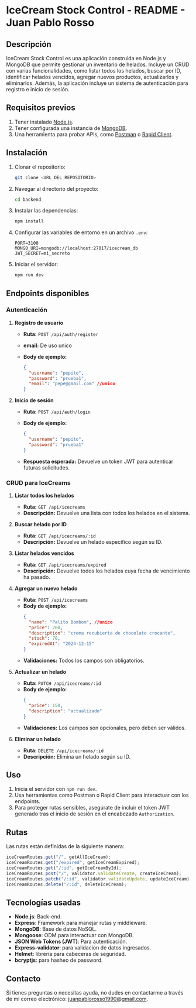 # IceCream Stock Control - README - Juan Pablo Rosso

## Descripción

IceCream Stock Control es una aplicación construida en Node.js y MongoDB que permite gestionar un inventario de helados. Incluye un CRUD con varias funcionalidades, como listar todos los helados, buscar por ID, identificar helados vencidos, agregar nuevos productos, actualizarlos y eliminarlos. Además, la aplicación incluye un sistema de autenticación para registro e inicio de sesión.

## Requisitos previos

1. Tener instalado [Node.js](https://nodejs.org/).
2. Tener configurada una instancia de [MongoDB](https://www.mongodb.com/).
3. Una herramienta para probar APIs, como [Postman](https://www.postman.com/) o [Rapid Client](https://rapidapi.com/).

## Instalación

1. Clonar el repositorio:
   ```bash
   git clone <URL_DEL_REPOSITORIO>
   ```
2. Navegar al directorio del proyecto:
   ```bash
   cd backend
   ```
3. Instalar las dependencias:
   ```bash
   npm install
   ```
4. Configurar las variables de entorno en un archivo `.env`:
   ```env
   PORT=3100
   MONGO_URI=mongodb://localhost:27017/icecream_db
   JWT_SECRET=mi_secreto
   ```
5. Iniciar el servidor:
   ```bash
   npm run dev
   ```

## Endpoints disponibles

### Autenticación

1. **Registro de usuario**

   - **Ruta:** `POST /api/auth/register`
   - **email:** De uso unico
   - **Body de ejemplo:**

     ```json
     {
       "username": "pepito",
       "password": "prueba1",
       "email": "pepe@gmail.com" //unico
     }
     ```

2. **Inicio de sesión**

   - **Ruta:** `POST /api/auth/login`
   - **Body de ejemplo:**

     ```json
     {
       "username": "pepito",
       "password": "prueba1"
     }
     ```

   - **Respuesta esperada:** Devuelve un token JWT para autenticar futuras solicitudes.

### CRUD para IceCreams

1. **Listar todos los helados**
   - **Ruta:** `GET /api/icecreams`
   - **Descripción:** Devuelve una lista con todos los helados en el sistema.
2. **Buscar helado por ID**

   - **Ruta:** `GET /api/icecreams/:id`
   - **Descripción:** Devuelve un helado específico según su ID.

3. **Listar helados vencidos**

   - **Ruta:** `GET /api/icecreams/expired`
   - **Descripción:** Devuelve todos los helados cuya fecha de vencimiento ha pasado.

4. **Agregar un nuevo helado**

   - **Ruta:** `POST /api/icecreams`
   - **Body de ejemplo:**
     ```json
     {
       "name": "Palito Bombom", //unico
       "price": 200,
       "description": "crema recubierta de chocolate crocante",
       "stock": 70,
       "expiredAt": "2024-12-15"
     }
     ```
   - **Validaciones:** Todos los campos son obligatorios.

5. **Actualizar un helado**

   - **Ruta:** `PATCH /api/icecreams/:id`
   - **Body de ejemplo:**
     ```json
     {
       "price": 150,
       "description": "actualizado"
     }
     ```
   - **Validaciones:** Los campos son opcionales, pero deben ser válidos.

6. **Eliminar un helado**
   - **Ruta:** `DELETE /api/icecreams/:id`
   - **Descripción:** Elimina un helado según su ID.

## Uso

1. Inicia el servidor con `npm run dev`.
2. Usa herramientas como Postman o Rapid Client para interactuar con los endpoints.
3. Para proteger rutas sensibles, asegúrate de incluir el token JWT generado tras el inicio de sesión en el encabezado `Authorization`.

## Rutas

Las rutas están definidas de la siguiente manera:

```javascript
iceCreamRoutes.get("/", getAllIceCream);
iceCreamRoutes.get("/expired", getIceCreamExpired);
iceCreamRoutes.get("/:id", getIceCreamById);
iceCreamRoutes.post("/", validator.validateCreate, createIceCream);
iceCreamRoutes.patch("/:id", validator.validateUpdate, updateIceCream);
iceCreamRoutes.delete("/:id", deleteIceCream);
```

## Tecnologías usadas

- **Node.js**: Back-end.
- **Express**: Framework para manejar rutas y middleware.
- **MongoDB**: Base de datos NoSQL.
- **Mongoose**: ODM para interactuar con MongoDB.
- **JSON Web Tokens (JWT)**: Para autenticación.
- **Express-validator**: para validacion de datos ingresados.
- **Helmet**: libreria para cabeceras de seguridad.
- **bcryptjs**: para hasheo de password.

## Contacto

Si tienes preguntas o necesitas ayuda, no dudes en contactarme a través de mi correo electrónico: [juanpablorosso1990@gmail.com](mailto:juanpablorosso1990@gmail.com).
